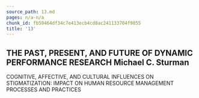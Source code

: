 ```yaml
---
source_path: 13.md
pages: n/a-n/a
chunk_id: fb59464df34c7e413ecb4cd8ac241133704f9855
title: '13'
---
```

## THE PAST, PRESENT, AND FUTURE OF DYNAMIC PERFORMANCE RESEARCH Michael C. Sturman

COGNITIVE, AFFECTIVE, AND CULTURAL INFLUENCES ON STIGMATIZATION: IMPACT ON HUMAN RESOURCE MANAGEMENT PROCESSES AND PRACTICES
